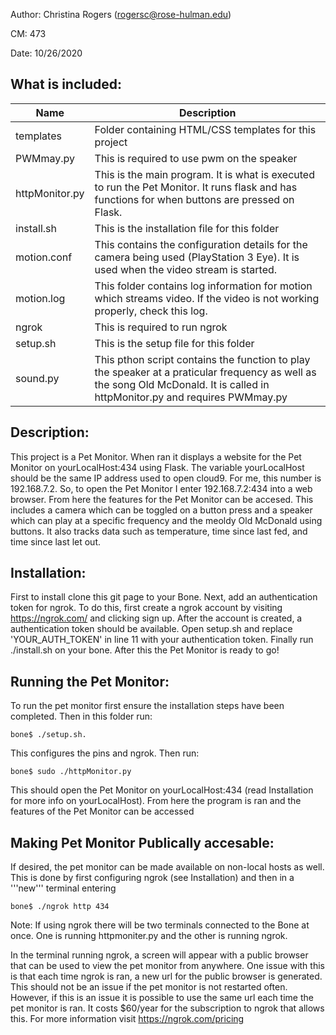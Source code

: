 Author: Christina Rogers (rogersc@rose-hulman.edu)

CM: 473

Date: 10/26/2020

## What is included: ##

| Name      | Description |
| ----------- | ----------- |
| templates | Folder containing HTML/CSS templates for this project
| PWMmay.py | This is required to use pwm on the speaker
| httpMonitor.py | This is the main program. It is what is executed to run the Pet Monitor. It runs flask and has functions for when buttons are pressed on Flask. 
| install.sh | This is the installation file for this folder
| motion.conf | This contains the configuration details for the camera being used (PlayStation 3 Eye). It is used when the video stream is started.
| motion.log | This folder contains log information for motion which streams video. If the video is not working properly, check this log.
| ngrok | This is required to run ngrok
| setup.sh | This is the setup file for this folder
| sound.py | This pthon script contains the function to play the speaker at a praticular frequency as well as the song Old McDonald. It is called in httpMonitor.py and requires PWMmay.py



## Description: ##
This project is a Pet Monitor. When ran it displays a website for the Pet Monitor on yourLocalHost:434 using Flask. The variable yourLocalHost should be the same IP
address used to open cloud9. For me, this number is 192.168.7.2. So, to open the Pet Monitor I enter 192.168.7.2:434 into a web browser. From here the features for
the Pet Monitor can be accesed. This includes a camera which can be toggled on a button press and a speaker which can play at a specific frequency and the meoldy Old 
McDonald using buttons. It also tracks data such as temperature, time since last fed, and time since last let out.

## Installation: ##
First to install clone this git page to your Bone. Next, add an authentication token for ngrok. To do this, first create a ngrok account by visiting 
https://ngrok.com/ and clicking sign up. After the account is created, a authentication token should be available. Open setup.sh and replace 'YOUR_AUTH_TOKEN' 
in line 11 with your authentication token. Finally run ./install.sh on your bone. After this the Pet Monitor is ready to go!

## Running the Pet Monitor: ##
To run the pet monitor first ensure the installation steps have been completed. Then in this folder run:

    bone$ ./setup.sh. 
    
This configures the pins and ngrok. Then run:

    bone$ sudo ./httpMonitor.py
    
This should open the Pet Monitor on yourLocalHost:434 (read Installation for more info on yourLocalHost). From here the program is ran and the features of the Pet
Monitor can be accessed

## Making Pet Monitor Publically accesable: ##
If desired, the pet monitor can be made available on non-local hosts as well. This is done by first configuring ngrok (see Installation) and then in a 
'''new''' terminal entering

    bone$ ./ngrok http 434
    
Note: If using ngrok there will be two terminals connected to the Bone at once. One is running httpmoniter.py and the other is running ngrok.

In the terminal running ngrok, a screen will appear with a public browser that can be used to view the pet monitor from anywhere. One issue with this is that
each time ngrok is ran, a new url for the public browser is generated. This should not be an issue if the pet monitor is not restarted often. However, if this
is an issue it is possible to use the same url each time the pet monitor is ran. It costs $60/year for the subscription to ngrok that allows this. For more 
information visit https://ngrok.com/pricing
